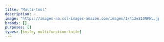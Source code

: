 ```yaml
---
title: "Multi-tool"
description: ~
image: "https://images-na.ssl-images-amazon.com/images/I/412e81ONPWL.jpg"
brands: []
purposes: []
types: [knife, multifunction-knife]
---
```

